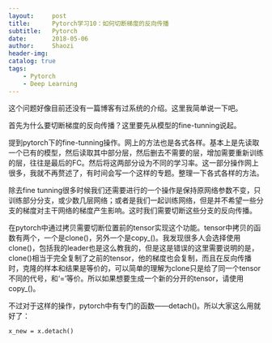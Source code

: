 ```yaml
---
layout:     post
title:      Pytorch学习10：如何切断梯度的反向传播
subtitle:   Pytorch
date:       2018-05-06
author:     Shaozi
header-img: 
catalog: true
tags:
    - Pytorch
    - Deep Learning
---
```


这个问题好像目前还没有一篇博客有过系统的介绍。这里我简单说一下吧。

首先为什么要切断梯度的反向传播？这里要先从模型的fine-tunning说起。

提到pytorch下的fine-tunning操作。网上的方法也是各式各样。基本上是先读取一个已有的模型，然后读取其中部分层，然后删去不需要的层，增加需要重新训练的层，往往是最后的FC。然后将这两部分设为不同的学习率。这一部分操作网上很多，我就不再赘述了，有时间会写一个这样的专题。整理一下各式各样的方法。

除去fine tunning很多时候我们还需要进行的一个操作是保持原网络参数不变，只训练部分分支，或少数几层网络；或者是我们一起训练网络，但是并不希望一些分支的梯度对主干网络的梯度产生影响。这时我们需要切断这些分支的反向传播。

在pytorch中通过拷贝需要切断位置前的tensor实现这个功能。tensor中拷贝的函数有两个，一个是clone()，另外一个是copy_()。我发现很多人会选择使用clone()，包括我的leader也是这么教我的，但是这是错误的这里需要说明的是，clone()相当于完全复制了之前的tensor，他的梯度也会复制，而且在反向传播时，克隆的样本和结果是等价的，可以简单的理解为clone只是给了同一个tensor不同的代号，和‘=’等价。所以如果想要生成一个新的分开的tensor，请使用copy_()。

不过对于这样的操作，pytorch中有专门的函数——detach()。所以大家这么用就好了：

```
x_new = x.detach()
```
